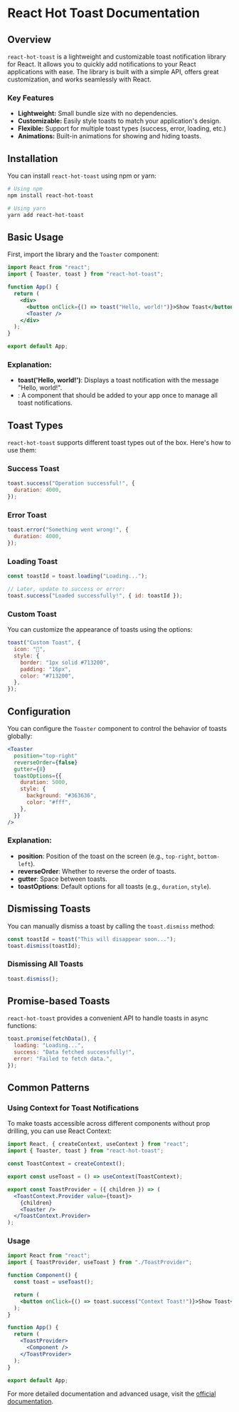 # React Hot Toast Documentation

## Overview

`react-hot-toast` is a lightweight and customizable toast notification library for React. It allows you to quickly add notifications to your React applications with ease. The library is built with a simple API, offers great customization, and works seamlessly with React.

### Key Features

- **Lightweight:** Small bundle size with no dependencies.
- **Customizable:** Easily style toasts to match your application's design.
- **Flexible:** Support for multiple toast types (success, error, loading, etc.)
- **Animations:** Built-in animations for showing and hiding toasts.

## Installation

You can install `react-hot-toast` using npm or yarn:

```bash
# Using npm
npm install react-hot-toast

# Using yarn
yarn add react-hot-toast
```

## Basic Usage

First, import the library and the `Toaster` component:

```jsx
import React from "react";
import { Toaster, toast } from "react-hot-toast";

function App() {
  return (
    <div>
      <button onClick={() => toast("Hello, world!")}>Show Toast</button>
      <Toaster />
    </div>
  );
}

export default App;
```

### Explanation:

- **toast('Hello, world!')**: Displays a toast notification with the message "Hello, world!".
- **<Toaster />**: A component that should be added to your app once to manage all toast notifications.

## Toast Types

`react-hot-toast` supports different toast types out of the box. Here's how to use them:

### Success Toast

```jsx
toast.success("Operation successful!", {
  duration: 4000,
});
```

### Error Toast

```jsx
toast.error("Something went wrong!", {
  duration: 4000,
});
```

### Loading Toast

```jsx
const toastId = toast.loading("Loading...");

// Later, update to success or error:
toast.success("Loaded successfully!", { id: toastId });
```

### Custom Toast

You can customize the appearance of toasts using the options:

```jsx
toast("Custom Toast", {
  icon: "👏",
  style: {
    border: "1px solid #713200",
    padding: "16px",
    color: "#713200",
  },
});
```

## Configuration

You can configure the `Toaster` component to control the behavior of toasts globally:

```jsx
<Toaster
  position="top-right"
  reverseOrder={false}
  gutter={8}
  toastOptions={{
    duration: 5000,
    style: {
      background: "#363636",
      color: "#fff",
    },
  }}
/>
```

### Explanation:

- **position**: Position of the toast on the screen (e.g., `top-right`, `bottom-left`).
- **reverseOrder**: Whether to reverse the order of toasts.
- **gutter**: Space between toasts.
- **toastOptions**: Default options for all toasts (e.g., `duration`, `style`).

## Dismissing Toasts

You can manually dismiss a toast by calling the `toast.dismiss` method:

```jsx
const toastId = toast("This will disappear soon...");
toast.dismiss(toastId);
```

### Dismissing All Toasts

```jsx
toast.dismiss();
```

## Promise-based Toasts

`react-hot-toast` provides a convenient API to handle toasts in async functions:

```jsx
toast.promise(fetchData(), {
  loading: "Loading...",
  success: "Data fetched successfully!",
  error: "Failed to fetch data.",
});
```

## Common Patterns

### Using Context for Toast Notifications

To make toasts accessible across different components without prop drilling, you can use React Context:

```jsx
import React, { createContext, useContext } from "react";
import { Toaster, toast } from "react-hot-toast";

const ToastContext = createContext();

export const useToast = () => useContext(ToastContext);

export const ToastProvider = ({ children }) => (
  <ToastContext.Provider value={toast}>
    {children}
    <Toaster />
  </ToastContext.Provider>
);
```

### Usage

```jsx
import React from "react";
import { ToastProvider, useToast } from "./ToastProvider";

function Component() {
  const toast = useToast();

  return (
    <button onClick={() => toast.success("Context Toast!")}>Show Toast</button>
  );
}

function App() {
  return (
    <ToastProvider>
      <Component />
    </ToastProvider>
  );
}

export default App;
```

For more detailed documentation and advanced usage, visit the [official documentation](https://react-hot-toast.com/).
